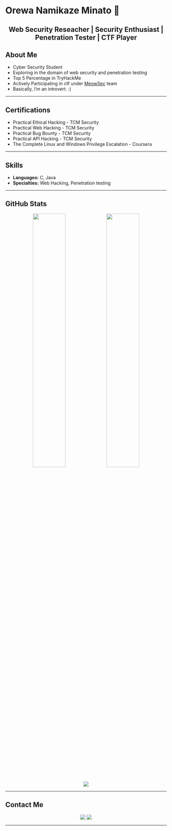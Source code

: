 # Orewa Namikaze Minato 👋

<h2 align="center">Web Security Reseacher | Security Enthusiast | Penetration Tester | CTF Player</h2>  



##  About Me

- Cyber Security Student
- Exploring in the domain of web security and penetration testing
- Top 5 Percentage in TryHackMe
- Actively Participating in ctf under [MeowSec](https://ctftime.org/team/283236) team
- Basically, I’m an introvert. :)

---

## Certifications

- Practical Ethical Hacking - TCM Security
- Practical Web Hacking - TCM Security
- Practical Bug Bounty - TCM Security
- Practical API Hacking - TCM Security
- The Complete Linux and Windows Privilege Escalation - Coursera

---

## Skills

- **Languages:** C, Java
- **Specialties:** Web Hacking, Penetration testing

---

## GitHub Stats

<p align="center">
  <img width="45%" src="https://github-readme-stats.vercel.app/api?username=minato500&show_icons=true&theme=react&count_private=true&hide_border=true" />
  <img width="45%" src="https://github-readme-streak-stats.herokuapp.com/?user=minato500&theme=react&hide_border=true" />
</p>

<p align="center">
  <img src="https://github-readme-activity-graph.vercel.app/graph?username=minato500&theme=react-dark" />
</p>

---

## Contact Me

<p align="center">
  <a href="https://www.linkedin.com/in/harish-kumar-n50"><img src="https://img.shields.io/badge/-LinkedIn-blue?style=flat&logo=Linkedin&logoColor=white" /></a>
  <a href="https://minato500.github.io"><img src="https://img.shields.io/badge/-Portfolio-black?style=flat&logo=Firefox&logoColor=white" /></a>
</p>

---


